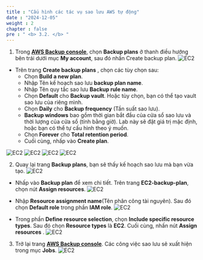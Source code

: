 ```yaml
---
title : "Cấu hình các tác vụ sao lưu AWS tự động"
date : "2024-12-05"
weight : 2
chapter : false
pre : " <b> 3.2. </b> "
---
```


1. Trong [**AWS Backup console**](https://ap-southeast-2.console.aws.amazon.com/backup/home?region=ap-southeast-2#/), chọn **Backup plans** ở thanh điều hướng bên trái dưới mục **My account**, sau đó nhấn Create backup plan.
![EC2](/images/3.awsbackup/10-backupPlans.png)

- Trên trang **Create backup plans** , chọn các tùy chọn sau:
  + Chọn **Build a new plan**. 
  + Nhập Tên kế hoạch sao lưu **backup plan name**.
  + Nhập Tên quy tắc sao lưu **Backup rule name**.
  + Chọn **Default** cho **Backup vault**. Hoặc tùy chọn, bạn có thể tạo vault sao lưu của riêng mình.
  + Chọn **Daily** cho **Backup frequency** (Tần suất sao lưu).
  + **Backup windows** bao gồm thời gian bắt đầu của cửa sổ sao lưu và thời lượng của cửa sổ (tính bằng giờ). Lab này sẽ đặt giá trị mặc định, hoặc bạn có thể tự cấu hình theo ý muốn.
  + Chọn **Forever** cho **Total retention period**.
  + Cuối cùng, nhấp vào **Create plan**.

![EC2](/images/3.awsbackup/11-createBackupPlan_part1.png)
![EC2](/images/3.awsbackup/11-createBackupPlan_part2.png)
![EC2](/images/3.awsbackup/11-createBackupPlan_part3.png)
![EC2](/images/3.awsbackup/11-createBackupPlan_part4.png)

2. Quay lại trang **Backup plans**, bạn sẽ thấy kế hoạch sao lưu mà bạn vừa tạo.
![EC2](/images/3.awsbackup/12-aBackupPlan.png) 

- Nhấp vào **Backup plan** để xem chi tiết. Trên trang **EC2-backup-plan**, chọn nút **Assign resources**.
![EC2](/images/3.awsbackup/13-assignResources.png)

- Nhập **Resource assignment name**(Tên phân công tài nguyên). Sau đó chọn **Default role** trong phần **IAM role**.
![EC2](/images/3.awsbackup/14-assignResources_part1.png)

- Trong phần **Define resource selection**, chọn **Include specific resource types**. Sau đó chọn **Resource types** là **EC2**. Cuối cùng, nhấn nút **Assign resources** .
![EC2](/images/3.awsbackup/14-assignResources_part2.png)

3. Trở lại trang [**AWS Backup console**](https://ap-southeast-2.console.aws.amazon.com/backup/home?region=ap-southeast-2#/). Các công việc sao lưu sẽ xuất hiện trong mục **Jobs**.
![EC2](/images/3.awsbackup/15-jobsAppear.png)



